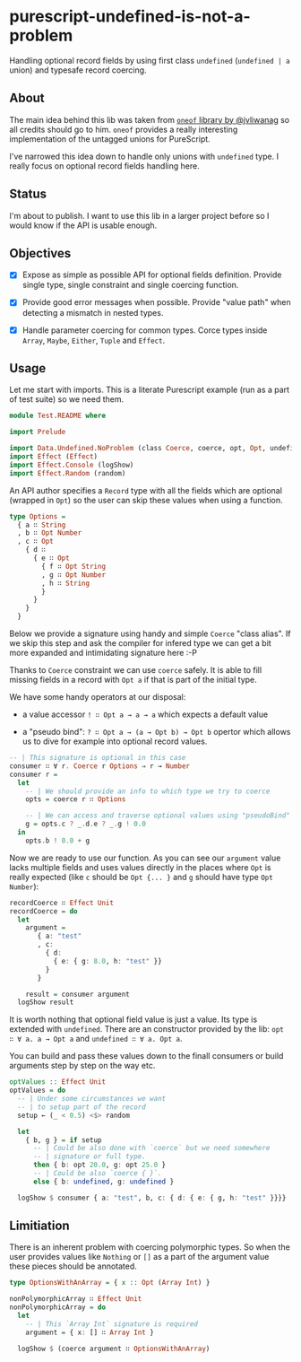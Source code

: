 # purescript-undefined-is-not-a-problem

Handling optional record fields by using first class `undefined` (`undefined | a` union) and typesafe record coercing.

## About

The main idea behind this lib was taken from [`oneof` library by @jvliwanag](https://github.com/jvliwanag/purescript-oneof) so all credits should go to him. `oneof` provides a really interesting implementation of the untagged unions for PureScript.

I've narrowed this idea down to handle only unions with `undefined` type. I really focus on optional record fields handling here.

## Status

I'm about to publish. I want to use this lib in a larger project before so I would know if the API is usable enough.

## Objectives

- [x] Expose as simple as possible API for optional fields definition. Provide single type, single constraint and single coercing function.

- [x] Provide good error messages when possible. Provide "value path" when detecting a mismatch in nested types.

- [x] Handle parameter coercing for common types. Corce types inside `Array`, `Maybe`, `Either`, `Tuple` and `Effect`.

## Usage

Let me start with imports. This is a literate Purescript example (run as a part of test suite) so we need them.

```purescript
module Test.README where

import Prelude

import Data.Undefined.NoProblem (class Coerce, coerce, opt, Opt, undefined, (?), (!))
import Effect (Effect)
import Effect.Console (logShow)
import Effect.Random (random)
```

An API author specifies a `Record` type with all the fields which are optional (wrapped in `Opt`) so the user can skip these values when using a function.

```purescript
type Options =
  { a ∷ String
  , b ∷ Opt Number
  , c ∷ Opt
    { d ∷
      { e ∷ Opt
        { f ∷ Opt String
        , g ∷ Opt Number
        , h ∷ String
        }
      }
    }
  }
```

Below we provide a signature using handy and simple `Coerce` "class alias". If we skip this step and ask the compiler for infered type we can get a bit more expanded and intimidating signature here :-P

Thanks to `Coerce` constraint we can use `coerce` safely. It is able to fill missing fields in a record with `Opt a` if that is part of the initial type.

We have some handy operators at our disposal:

  * a value accessor `! ∷ Opt a → a → a` which expects a default value

  * a "pseudo bind": `? ∷ Opt a → (a → Opt b) → Opt b` opertor which allows us to dive for example into optional record values.

```purescript
-- | This signature is optional in this case
consumer ∷ ∀ r. Coerce r Options ⇒ r → Number
consumer r =
  let
    -- | We should provide an info to which type we try to coerce
    opts = coerce r ∷ Options

    -- | We can access and traverse optional values using "pseudoBind" function
    g = opts.c ? _.d.e ? _.g ! 0.0
  in
    opts.b ! 0.0 + g
```

Now we are ready to use our function. As you can see our `argument` value lacks multiple fields and uses values directly in the places where `Opt` is really expected (like `c` should be `Opt {... }` and `g` should have type `Opt Number`):

```purescript
recordCoerce ∷ Effect Unit
recordCoerce = do
  let
    argument =
       { a: "test"
       , c:
         { d:
           { e: { g: 8.0, h: "test" }}
         }
       }

    result = consumer argument
  logShow result

```

It is worth nothing that optional field value is just a value. Its type is extended with `undefined`. There are an constructor provided by the lib: `opt ∷ ∀ a. a → Opt a` and `undefined ∷ ∀ a. Opt a`.

You can build and pass these values down to the finall consumers or build arguments step by step on the way etc.

```purescript
optValues :: Effect Unit
optValues = do
  -- | Under some circumstances we want
  -- | to setup part of the record
  setup ← (_ < 0.5) <$> random

  let
    { b, g } = if setup
      -- | Could be also done with `coerce` but we need somewhere
      -- | signature or full type.
      then { b: opt 20.0, g: opt 25.0 }
      -- | Could be also `coerce { }`.
      else { b: undefined, g: undefined }

  logShow $ consumer { a: "test", b, c: { d: { e: { g, h: "test" }}}}
```


## Limitiation

There is an inherent problem with coercing polymorphic types. So when the user provides values like `Nothing` or `[]` as a part of the argument value these pieces should be annotated.

```purescript
type OptionsWithAnArray = { x :: Opt (Array Int) }

nonPolymorphicArray ∷ Effect Unit
nonPolymorphicArray = do
  let
    -- | This `Array Int` signature is required
    argument = { x: [] ∷ Array Int }

  logShow $ (coerce argument ∷ OptionsWithAnArray)
```



<!--
## The Problem

### Why do you use `Record.Union` namespace?

We think about optional fields in a `Record` as a representation of sum of different types. Lets consider this type (where `Opt` marks an optional field):

  ```
  type R =
    { x ∷ Opt Int
    , y ∷ Opt Int
    }
  ```

Let's look at possible values of this hypothetical type (pseudocode):

  ```
  r ∷ Array R
  r = [ { x: 1 }, { y: 2 }, {}, { x: 1, y: 2 } ]
  ```

Of course the above won't typecheck and compile but it is not important. The thing is that we can just think of the above types in terms of a sum like:

  ```
  data R = OnlyX { x ∷ Int } | OnlyY { y ∷ Int } | None {} | XandY { x ∷ Int, y ∷ Int }
  ```
-->


<!--
But let's talk about the basics. The basic idea in `oneof` is to provide type safe casting for values of types which are members of "untagged union" type (like in _TypeScript_).

T.B.C.

When I say value of type like `Int |+| String |+| Number` we state that any value which is an `Int` a `String` or a `Number`. we can safely cast value of for example type `Number` to this.

When we extend union idea to the `Record` type (we are handing only these kind of unions here) we can nicely handle optional fields.
-->


